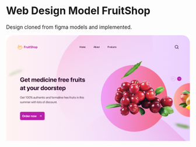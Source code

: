 # Web Design Model FruitShop
Design cloned from figma models and implemented. 

![myimage-alt-tag](assets/images/model.png)
